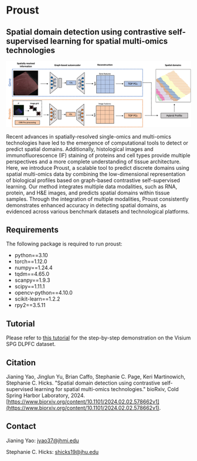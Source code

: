 # Proust

## Spatial domain detection using contrastive self-supervised learning for spatial multi-omics technologies

![](Figure_1.jpg)


Recent advances in spatially-resolved single-omics and multi-omics technologies have led to the emergence of computational tools to detect or predict spatial domains. Additionally, histological images and immunofluorescence (IF) staining of proteins and cell types provide multiple perspectives and a more complete understanding of tissue architecture. Here, we introduce Proust, a scalable tool to predict discrete domains using spatial multi-omics data by combining the low-dimensional representation of biological profiles based on graph-based contrastive self-supervised learning. Our method integrates multiple data modalities, such as RNA, protein, and H\&E images, and predicts spatial domains within tissue samples. 
Through the integration of multiple modalities, Proust consistently demonstrates enhanced accuracy in detecting spatial domains, as evidenced across various benchmark datasets and technological platforms.

## Requirements
The following package is required to run proust:
- python==3.10
- torch==1.12.0
- numpy==1.24.4
- tqdm==4.65.0
- scanpy==1.9.3
- scipy==1.11.1
- opencv-python==4.10.0
- scikit-learn==1.2.2
- rpy2==3.5.11

## Tutorial
Please refer to [this tutorial](https://github.com/JianingYao/proust/blob/master/tutorial_IFDLPFC.ipynb) for the step-by-step demonstration on the Visium SPG DLPFC dataset. 


## Citation
Jianing Yao, Jinglun Yu, Brian Caffo, Stephanie C. Page, Keri Martinowich, Stephanie C. Hicks. "Spatial domain detection using contrastive self-supervised learning for spatial multi-omics technologies." bioRxiv, Cold Spring Harbor Laboratory, 2024. [https://www.biorxiv.org/content/10.1101/2024.02.02.578662v1](https://www.biorxiv.org/content/10.1101/2024.02.02.578662v1).


## Contact
Jianing Yao: jyao37@jhmi.edu

Stephanie C. Hicks: shicks19@jhu.edu


